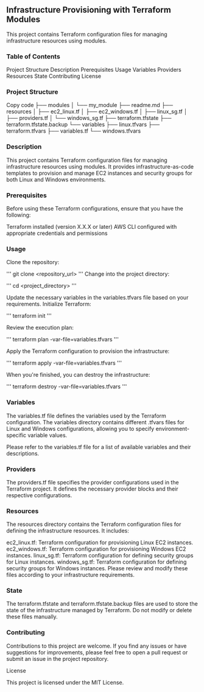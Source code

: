 ## Infrastructure Provisioning with Terraform Modules

This project contains Terraform configuration files for managing infrastructure resources using modules.

### Table of Contents

Project Structure
Description
Prerequisites
Usage
Variables
Providers
Resources
State
Contributing
License
### Project Structure

Copy code
├── modules
│   └── my_module
├── readme.md
├── resources
│   ├── ec2_linux.tf
│   ├── ec2_windows.tf
│   ├── linux_sg.tf
│   ├── providers.tf
│   └── windows_sg.tf
├── terraform.tfstate
├── terraform.tfstate.backup
└── variables
    ├── linux.tfvars
    ├── terraform.tfvars
    ├── variables.tf
    └── windows.tfvars
### Description

This project contains Terraform configuration files for managing infrastructure resources using modules. It provides infrastructure-as-code templates to provision and manage EC2 instances and security groups for both Linux and Windows environments.

### Prerequisites
 
Before using these Terraform configurations, ensure that you have the following:

Terraform installed (version X.X.X or later)
AWS CLI configured with appropriate credentials and permissions
### Usage

Clone the repository:

'''
git clone <repository_url>
'''
Change into the project directory:

'''
cd <project_directory>
'''

Update the necessary variables in the variables.tfvars file based on your requirements.
Initialize Terraform:

'''
terraform init
'''

Review the execution plan:

'''
terraform plan -var-file=variables.tfvars
'''

Apply the Terraform configuration to provision the infrastructure:

'''
terraform apply -var-file=variables.tfvars
'''

When you're finished, you can destroy the infrastructure:

'''
terraform destroy -var-file=variables.tfvars
'''

### Variables

The variables.tf file defines the variables used by the Terraform configuration. The variables directory contains different .tfvars files for Linux and Windows configurations, allowing you to specify environment-specific variable values.

Please refer to the variables.tf file for a list of available variables and their descriptions.

### Providers

The providers.tf file specifies the provider configurations used in the Terraform project. It defines the necessary provider blocks and their respective configurations.

### Resources

The resources directory contains the Terraform configuration files for defining the infrastructure resources. It includes:

ec2_linux.tf: Terraform configuration for provisioning Linux EC2 instances.
ec2_windows.tf: Terraform configuration for provisioning Windows EC2 instances.
linux_sg.tf: Terraform configuration for defining security groups for Linux instances.
windows_sg.tf: Terraform configuration for defining security groups for Windows instances.
Please review and modify these files according to your infrastructure requirements.

### State

The terraform.tfstate and terraform.tfstate.backup files are used to store the state of the infrastructure managed by Terraform. Do not modify or delete these files manually.

### Contributing

Contributions to this project are welcome. If you find any issues or have suggestions for improvements, please feel free to open a pull request or submit an issue in the project repository.

License

This project is licensed under the MIT License.